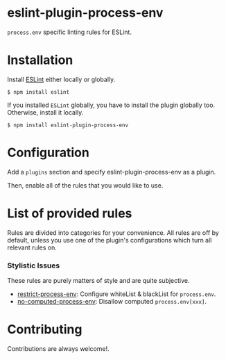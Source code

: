 eslint-plugin-process-env
=========================

`process.env` specific linting rules for ESLint.

# Installation

Install [ESLint](https://www.github.com/eslint/eslint) either locally or globally.

    $ npm install eslint

If you installed `ESLint` globally, you have to install the plugin globally too. Otherwise, install it locally.

    $ npm install eslint-plugin-process-env

# Configuration

Add a `plugins` section and specify eslint-plugin-process-env as a plugin.

Then, enable all of the rules that you would like to use.

# List of provided rules
Rules are divided into categories for your convenience. All rules are off by default, unless you use one of the plugin's configurations which turn all relevant rules on.

### Stylistic Issues
These rules are purely matters of style and are quite subjective.
* [restrict-process-env](docs/rules/restrict-process-env.md): Configure whiteList & blackList for `process.env`.
* [no-computed-process-env](docs/rules/no-computed-process-env.md): Disallow computed `process.env[xxx]`.

# Contributing
Contributions are always welcome!.
